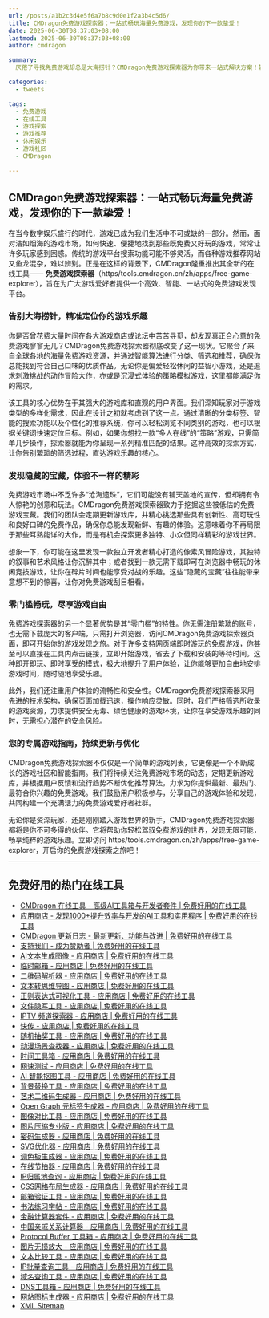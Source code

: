 ```yaml
---
url: /posts/a1b2c3d4e5f6a7b8c9d0e1f2a3b4c5d6/
title: CMDragon免费游戏探索器：一站式畅玩海量免费游戏，发现你的下一款挚爱！
date: 2025-06-30T08:37:03+08:00
lastmod: 2025-06-30T08:37:03+08:00
author: cmdragon

summary:
  厌倦了寻找免费游戏却总是大海捞针？CMDragon免费游戏探索器为你带来一站式解决方案！轻松发现海量高品质免费游戏，从休闲益智到硬核竞技，应有尽有。告别繁琐搜索，即刻开启你的游戏新旅程，畅享无限乐趣，无需任何花费！

categories:
  - tweets

tags:
  - 免费游戏
  - 在线工具
  - 游戏探索
  - 游戏推荐
  - 休闲娱乐
  - 游戏社区
  - CMDragon

---
```


## CMDragon免费游戏探索器：一站式畅玩海量免费游戏，发现你的下一款挚爱！

在当今数字娱乐盛行的时代，游戏已成为我们生活中不可或缺的一部分。然而，面对浩如烟海的游戏市场，如何快速、便捷地找到那些既免费又好玩的游戏，常常让许多玩家感到困惑。传统的游戏平台搜索功能可能不够灵活，而各种游戏推荐网站又鱼龙混杂，难以辨别。正是在这样的背景下，CMDragon隆重推出其全新的在线工具——
**免费游戏探索器**（https/tools.cmdragon.cn/zh/apps/free-game-explorer），旨在为广大游戏爱好者提供一个高效、智能、一站式的免费游戏发现平台。

### 告别大海捞针，精准定位你的游戏乐趣

你是否曾花费大量时间在各大游戏商店或论坛中苦苦寻觅，却发现真正合心意的免费游戏寥寥无几？CMDragon免费游戏探索器彻底改变了这一现状。它聚合了来自全球各地的海量免费游戏资源，并通过智能算法进行分类、筛选和推荐，确保你总能找到符合自己口味的优质作品。无论你是偏爱轻松休闲的益智小游戏，还是追求刺激挑战的动作冒险大作，亦或是沉浸式体验的策略模拟游戏，这里都能满足你的需求。

该工具的核心优势在于其强大的游戏库和直观的用户界面。我们深知玩家对于游戏类型的多样化需求，因此在设计之初就考虑到了这一点。通过清晰的分类标签、智能的搜索功能以及个性化的推荐系统，你可以轻松浏览不同类别的游戏，也可以根据关键词快速定位目标。例如，如果你想找一款“多人在线”的“策略”游戏，只需简单几步操作，探索器就能为你呈现一系列精准匹配的结果。这种高效的探索方式，让你告别繁琐的筛选过程，直达游戏乐趣的核心。

### 发现隐藏的宝藏，体验不一样的精彩

免费游戏市场中不乏许多“沧海遗珠”，它们可能没有铺天盖地的宣传，但却拥有令人惊艳的创意和玩法。CMDragon免费游戏探索器致力于挖掘这些被低估的免费游戏宝藏。我们的团队会定期更新游戏库，并精心挑选那些具有创新性、高可玩性和良好口碑的免费作品，确保你总能发现新鲜、有趣的体验。这意味着你不再局限于那些耳熟能详的大作，而是有机会探索更多独特、小众但同样精彩的游戏世界。

想象一下，你可能在这里发现一款独立开发者精心打造的像素风冒险游戏，其独特的叙事和艺术风格让你沉醉其中；或者找到一款无需下载即可在浏览器中畅玩的休闲竞技游戏，让你在碎片时间也能享受对战的乐趣。这些“隐藏的宝藏”往往能带来意想不到的惊喜，让你对免费游戏刮目相看。

### 零门槛畅玩，尽享游戏自由

免费游戏探索器的另一个显著优势是其“零门槛”的特性。你无需注册繁琐的账号，也无需下载庞大的客户端，只需打开浏览器，访问CMDragon免费游戏探索器页面，即可开始你的游戏发现之旅。对于许多支持网页端即时游玩的免费游戏，你甚至可以直接在工具内点击链接，立即开始游戏，省去了下载和安装的等待时间。这种即开即玩、即时享受的模式，极大地提升了用户体验，让你能够更加自由地安排游戏时间，随时随地享受乐趣。

此外，我们还注重用户体验的流畅性和安全性。CMDragon免费游戏探索器采用先进的技术架构，确保页面加载迅速，操作响应灵敏。同时，我们严格筛选所收录的游戏资源，力求提供安全无毒、绿色健康的游戏环境，让你在享受游戏乐趣的同时，无需担心潜在的安全风险。

### 您的专属游戏指南，持续更新与优化

CMDragon免费游戏探索器不仅仅是一个简单的游戏列表，它更像是一个不断成长的游戏社区和智能指南。我们将持续关注免费游戏市场的动态，定期更新游戏库，并根据用户反馈和流行趋势不断优化推荐算法，力求为你提供最新、最热门、最符合你兴趣的免费游戏。我们鼓励用户积极参与，分享自己的游戏体验和发现，共同构建一个充满活力的免费游戏爱好者社群。

无论你是资深玩家，还是刚刚踏入游戏世界的新手，CMDragon免费游戏探索器都将是你不可多得的伙伴。它将帮助你轻松驾驭免费游戏的世界，发现无限可能，畅享纯粹的游戏乐趣。立即访问
https/tools.cmdragon.cn/zh/apps/free-game-explorer，开启你的免费游戏探索之旅吧！

---

## 免费好用的热门在线工具

- [CMDragon 在线工具 - 高级AI工具箱与开发者套件 | 免费好用的在线工具](https/tools.cmdragon.cn/zh)
- [应用商店 - 发现1000+提升效率与开发的AI工具和实用程序 | 免费好用的在线工具](https/tools.cmdragon.cn/zh/apps?category=trending)
- [CMDragon 更新日志 - 最新更新、功能与改进 | 免费好用的在线工具](https/tools.cmdragon.cn/zh/changelog)
- [支持我们 - 成为赞助者 | 免费好用的在线工具](https/tools.cmdragon.cn/zh/sponsor)
- [AI文本生成图像 - 应用商店 | 免费好用的在线工具](https/tools.cmdragon.cn/zh/apps/text-to-image-ai)
- [临时邮箱 - 应用商店 | 免费好用的在线工具](https/tools.cmdragon.cn/zh/apps/temp-email)
- [二维码解析器 - 应用商店 | 免费好用的在线工具](https/tools.cmdragon.cn/zh/apps/qrcode-parser)
- [文本转思维导图 - 应用商店 | 免费好用的在线工具](https/tools.cmdragon.cn/zh/apps/text-to-mindmap)
- [正则表达式可视化工具 - 应用商店 | 免费好用的在线工具](https/tools.cmdragon.cn/zh/apps/regex-visualizer)
- [文件隐写工具 - 应用商店 | 免费好用的在线工具](https/tools.cmdragon.cn/zh/apps/steganography-tool)
- [IPTV 频道探索器 - 应用商店 | 免费好用的在线工具](https/tools.cmdragon.cn/zh/apps/iptv-explorer)
- [快传 - 应用商店 | 免费好用的在线工具](https/tools.cmdragon.cn/zh/apps/snapdrop)
- [随机抽奖工具 - 应用商店 | 免费好用的在线工具](https/tools.cmdragon.cn/zh/apps/lucky-draw)
- [动漫场景查找器 - 应用商店 | 免费好用的在线工具](https/tools.cmdragon.cn/zh/apps/anime-scene-finder)
- [时间工具箱 - 应用商店 | 免费好用的在线工具](https/tools.cmdragon.cn/zh/apps/time-toolkit)
- [网速测试 - 应用商店 | 免费好用的在线工具](https/tools.cmdragon.cn/zh/apps/speed-test)
- [AI 智能抠图工具 - 应用商店 | 免费好用的在线工具](https/tools.cmdragon.cn/zh/apps/background-remover)
- [背景替换工具 - 应用商店 | 免费好用的在线工具](https/tools.cmdragon.cn/zh/apps/background-replacer)
- [艺术二维码生成器 - 应用商店 | 免费好用的在线工具](https://tools.cmdragon.cn/zh/apps/artistic-qrcode)
- [Open Graph 元标签生成器 - 应用商店 | 免费好用的在线工具](https/tools.cmdragon.cn/zh/apps/open-graph-generator)
- [图像对比工具 - 应用商店 | 免费好用的在线工具](https/tools.cmdragon.cn/zh/apps/image-comparison)
- [图片压缩专业版 - 应用商店 | 免费好用的在线工具](https/tools.cmdragon.cn/zh/apps/image-compressor)
- [密码生成器 - 应用商店 | 免费好用的在线工具](https/tools.cmdragon.cn/zh/apps/password-generator)
- [SVG优化器 - 应用商店 | 免费好用的在线工具](https/tools.cmdragon.cn/zh/apps/svg-optimizer)
- [调色板生成器 - 应用商店 | 免费好用的在线工具](https/tools.cmdragon.cn/zh/apps/color-palette)
- [在线节拍器 - 应用商店 | 免费好用的在线工具](https/tools.cmdragon.cn/zh/apps/online-metronome)
- [IP归属地查询 - 应用商店 | 免费好用的在线工具](https/tools.cmdragon.cn/zh/apps/ip-geolocation)
- [CSS网格布局生成器 - 应用商店 | 免费好用的在线工具](https/tools.cmdragon.cn/zh/apps/css-grid-layout)
- [邮箱验证工具 - 应用商店 | 免费好用的在线工具](https/tools.cmdragon.cn/zh/apps/email-validator)
- [书法练习字帖 - 应用商店 | 免费好用的在线工具](https/tools.cmdragon.cn/zh/apps/calligraphy-practice)
- [金融计算器套件 - 应用商店 | 免费好用的在线工具](https/tools.cmdragon.cn/zh/apps/finance-calculator-suite)
- [中国亲戚关系计算器 - 应用商店 | 免费好用的在线工具](https/tools.cmdragon.cn/zh/apps/chinese-kinship-calculator)
- [Protocol Buffer 工具箱 - 应用商店 | 免费好用的在线工具](https/tools.cmdragon.cn/zh/apps/protobuf-toolkit)
- [图片无损放大 - 应用商店 | 免费好用的在线工具](https/tools.cmdragon.cn/zh/apps/image-upscaler)
- [文本比较工具 - 应用商店 | 免费好用的在线工具](https/tools.cmdragon.cn/zh/apps/text-compare)
- [IP批量查询工具 - 应用商店 | 免费好用的在线工具](https/tools.cmdragon.cn/zh/apps/ip-batch-lookup)
- [域名查询工具 - 应用商店 | 免费好用的在线工具](https/tools.cmdragon.cn/zh/apps/domain-finder)
- [DNS工具箱 - 应用商店 | 免费好用的在线工具](https://tools.cmdragon.cn/zh/apps/dns-toolkit)
- [网站图标生成器 - 应用商店 | 免费好用的在线工具](https/tools.cmdragon.cn/zh/apps/favicon-generator)
- [XML Sitemap](https/tools.cmdragon.cn/sitemap_index.xml)
